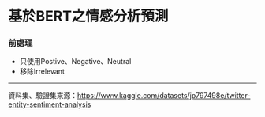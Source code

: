 # 基於BERT之情感分析預測
### 前處理
- 只使用Postive、Negative、Neutral
- 移除Irrelevant
---
資料集、驗證集來源：https://www.kaggle.com/datasets/jp797498e/twitter-entity-sentiment-analysis
